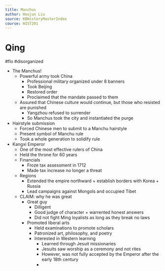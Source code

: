 ```yaml
---
title: Manchus
author: Houjun Liu
source: KBHistoryMasterIndex
course: HIST201
---
```


# Qing

#flo #disorganized

* The Manchus!
    * Powerful army took China
        * Professional military organized under 8 banners
        * Took Beijing
        * Restored order
        * Proclaimed that the mandate passed to them
    * Assured that Chinese culture would continue, but those who resisted are punished
        * Yangzhou refused to surrender
        * So Manchus took the city and instantiated the purge
* Hairstyle submission
    * Forced Chinese men to submit to a Manchu hairstyle
    * Present symbol of Manchu rule 
    * Took a whole generation to solidify rule
* Kangxi Emperor
    * One of the most effective rulers of China
    * Held the throne for 60 years
    * Financials
        * Froze tax assessment in 1712
        * Made tax increase no longer a threat
    * Regions  
        * Extended the empire northward + establish borders with Korea + Russia
        * Lead campaigns against Mongols and occupied Tibet
    * CLAIM: why he was great
        * Great guy
            * Dilligent
            * Good judge of character + warrented honest answers
            * Did not fight Ming loyalists as long as they break no laws
        * Promoted liberal arts
            * Held examinations to promote scholars
            * Patronized art, philosophy, and poetry
            * Interested in Western learning
                * Learned through Jesuit missionaries
                * Jesuits saw worship as a ceremony and not rites 
                * However, was not fully accepted by the Emperor after the early 18th century
                * 
        